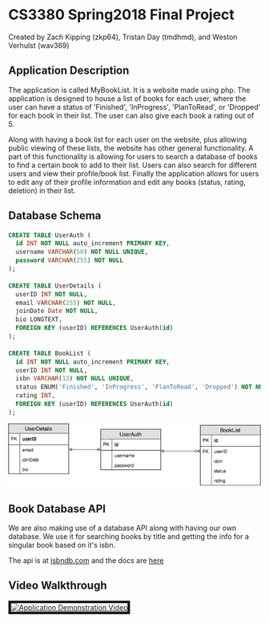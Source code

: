 # CS3380 Spring2018 Final Project
Created by Zach Kipping (zkp64), Tristan Day (tmdhmd), and Weston Verhulst (wav369)

## Application Description
  The application is called MyBookList. It is a website made using php. The application is designed to house a list of books for each user, where the user can have a status of 'Finished', 'InProgress', 'PlanToRead', or 'Dropped' for each book in their list. The user can also give each book a rating out of 5.

  Along with having a book list for each user on the website, plus allowing public viewing of these lists, the website has other general functionality. A part of this functionality is allowing for users to search a database of books to find a certain book to add to their list. Users can also search for different users and view their profile/book list. Finally the application allows for users to edit any of their profile information and edit any books (status, rating, deletion) in their list.

## Database Schema
```sql
CREATE TABLE UserAuth (
  id INT NOT NULL auto_increment PRIMARY KEY,
  username VARCHAR(50) NOT NULL UNIQUE,
  password VARCHAR(255) NOT NULL
);

CREATE TABLE UserDetails (
  userID INT NOT NULL,
  email VARCHAR(255) NOT NULL,
  joinDate Date NOT NULL,
  bio LONGTEXT,
  FOREIGN KEY (userID) REFERENCES UserAuth(id)
);

CREATE TABLE BookList (
  id INT NOT NULL auto_increment PRIMARY KEY, 
  userID INT NOT NULL,
  isbn VARCHAR(13) NOT NULL UNIQUE,
  status ENUM('Finished', 'InProgress', 'PlanToRead', 'Dropped') NOT NULL,
  rating INT,
  FOREIGN KEY (userID) REFERENCES UserAuth(id)
);
```

![Database ERD Image](/ERD.png?raw=true "Database ERD Image")

## Book Database API
  We are also making use of a database API along with having our own database. We use it for searching books by title and getting the info for a singular book based on it's isbn.

  The api is at [isbndb.com](https://isbndb.com/ "ISBN Database") and the docs are [here](https://isbndb.com/apidocs "ISBN Database Docs")

## Video Walkthrough
  <a href="http://www.youtube.com/watch?feature=player_embedded&v=VpDVtJyyrN4
  " target="_blank"><img src="http://img.youtube.com/vi/VpDVtJyyrN4/0.jpg" 
  alt="Application Demonstration Video" width="240" height="180" border="5" /></a>
